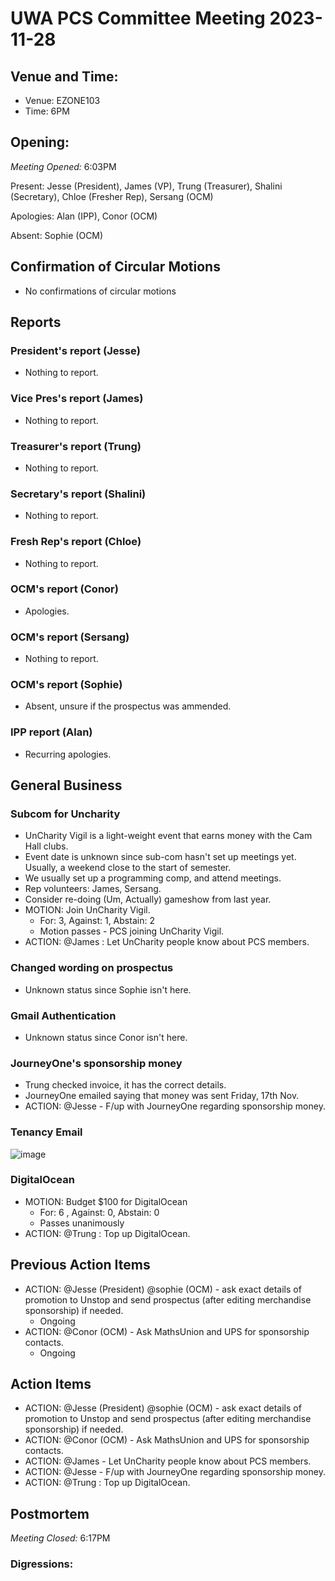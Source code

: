 # UWA PCS Committee Meeting 2023-11-28

## Venue and Time:
- Venue: EZONE103
- Time: 6PM

## Opening:

_Meeting Opened:_ 6:03PM

Present: Jesse (President), James (VP), Trung (Treasurer), Shalini (Secretary), Chloe (Fresher Rep), Sersang (OCM)

Apologies: Alan (IPP), Conor (OCM)

Absent: Sophie (OCM)

## Confirmation of Circular Motions
- No confirmations of circular motions

## Reports

### President's report (Jesse)
- Nothing to report.

### Vice Pres's report (James)
- Nothing to report.

### Treasurer's report (Trung)
- Nothing to report.

### Secretary's report (Shalini)
- Nothing to report.

### Fresh Rep's report (Chloe)
- Nothing to report.

### OCM's report (Conor)
- Apologies.

### OCM's report (Sersang)
- Nothing to report.

### OCM's report (Sophie)
- Absent, unsure if the prospectus was ammended. 

### IPP report (Alan)
- Recurring apologies.



## General Business
### Subcom for Uncharity
- UnCharity Vigil is a light-weight event that earns money with the Cam Hall clubs.
- Event date is unknown since sub-com hasn't set up meetings yet. Usually, a weekend close to the start of semester.
- We usually set up a programming comp, and attend meetings.
- Rep volunteers: James, Sersang. 
- Consider re-doing (Um, Actually) gameshow from last year.
- MOTION: Join UnCharity Vigil.
    - For: 3, Against: 1, Abstain: 2
    - Motion passes - PCS joining UnCharity Vigil.
- ACTION: @James : Let UnCharity people know about PCS members.

### Changed wording on prospectus
- Unknown status since Sophie isn't here.

### Gmail Authentication
- Unknown status since Conor isn't here.

### JourneyOne's sponsorship money
- Trung checked invoice, it has the correct details. 
- JourneyOne emailed saying that money was sent Friday, 17th Nov. 
- ACTION: @Jesse - F/up with JourneyOne regarding sponsorship money.

### Tenancy Email
![image](https://hackmd.io/_uploads/SkGnSWQH6.png)

### DigitalOcean
- MOTION: Budget $100 for DigitalOcean
    - For: 6 , Against: 0, Abstain: 0
    - Passes unanimously 
- ACTION: @Trung : Top up DigitalOcean.

## Previous Action Items
* ACTION: @Jesse (President)  @sophie (OCM)  - ask exact details of promotion to Unstop and send prospectus (after editing merchandise sponsorship) if needed.
    * Ongoing
* ACTION: @Conor (OCM)  - Ask MathsUnion and UPS for sponsorship contacts.
    * Ongoing

## Action Items
* ACTION: @Jesse (President)  @sophie (OCM)  - ask exact details of promotion to Unstop and send prospectus (after editing merchandise sponsorship) if needed.
* ACTION: @Conor (OCM)  - Ask MathsUnion and UPS for sponsorship contacts.
* ACTION: @James - Let UnCharity people know about PCS members.
* ACTION: @Jesse - F/up with JourneyOne regarding sponsorship money.
* ACTION: @Trung : Top up DigitalOcean.

## Postmortem

_Meeting Closed:_ 6:17PM

### Digressions: 
